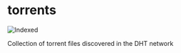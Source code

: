 torrents 
========
![Indexed](https://img.shields.io/badge/indexed-70331-blue)

Collection of torrent files discovered in the DHT network
